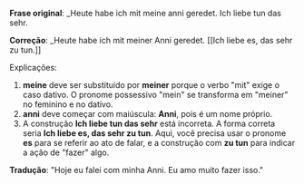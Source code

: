 **Frase original**: _Heute habe ich mit meine anni geredet. Ich liebe tun das sehr.

**Correção**: _Heute habe ich mit meiner Anni geredet. [[Ich liebe es, das sehr zu tun.]]

Explicações:

1. **meine** deve ser substituído por **meiner** porque o verbo "mit" exige o caso dativo. O pronome possessivo "mein" se transforma em "meiner" no feminino e no dativo.
2. **anni** deve começar com maiúscula: **Anni**, pois é um nome próprio.
3. A construção **Ich liebe tun das sehr** está incorreta. A forma correta seria **Ich liebe es, das sehr zu tun**. Aqui, você precisa usar o pronome **es** para se referir ao ato de falar, e a construção com **zu tun** para indicar a ação de "fazer" algo.

**Tradução**: "Hoje eu falei com minha Anni. Eu amo muito fazer isso."